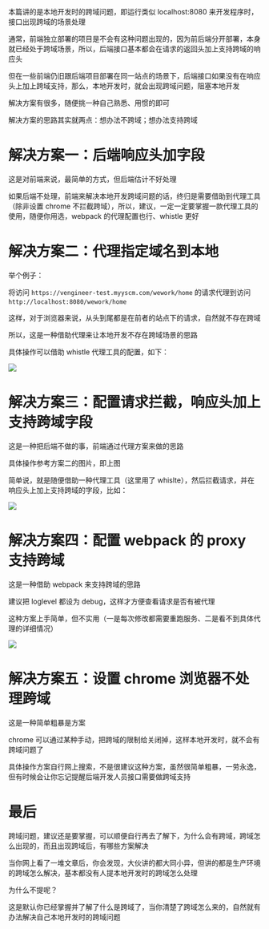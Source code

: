 本篇讲的是本地开发时的跨域问题，即运行类似 localhost:8080 来开发程序时，接口出现跨域的场景处理

通常，前端独立部署的项目是不会有这种问题出现的，因为前后端分开部署，本身就已经处于跨域场景，所以，后端接口基本都会在请求的返回头加上支持跨域的响应头



但在一些前端仍旧跟后端项目部署在同一站点的场景下，后端接口如果没有在响应头上加上跨域支持，那么，本地开发时，就会出现跨域问题，阻塞本地开发

解决方案有很多，随便挑一种自己熟悉、用惯的即可

解决方案的思路其实就两点：想办法不跨域；想办法支持跨域

# 解决方案一：后端响应头加字段
这是对前端来说，最简单的方式，但后端估计不好处理



如果后端不处理，前端来解决本地开发跨域问题的话，终归是需要借助到代理工具（除非设置 chrome 不拦截跨域），所以，建议，一定一定要掌握一款代理工具的使用，随便你用选，webpack 的代理配置也行、whistle 更好

# 解决方案二：代理指定域名到本地
举个例子：

将访问 `https://vengineer-test.myyscm.com/wework/home` 的请求代理到访问 `http://localhost:8080/wework/home` 

这样，对于浏览器来说，从头到尾都是在前者的站点下的请求，自然就不存在跨域

所以，这是一种借助代理来让本地开发不存在跨域场景的思路

具体操作可以借助 whistle 代理工具的配置，如下：

![](/images/%E8%A7%A3%E5%86%B3%E6%9C%AC%E5%9C%B0%E5%BC%80%E5%8F%91%E8%B7%A8%E5%9F%9F%E9%97%AE%E9%A2%98.png)

# 解决方案三：配置请求拦截，响应头加上支持跨域字段
这是一种把后端不做的事，前端通过代理方案来做的思路

具体操作参考方案二的图片，即上图

简单说，就是随便借助一种代理工具（这里用了 whislte），然后拦截请求，并在响应头上加上支持跨域的字段，比如：

![](/images/%E8%A7%A3%E5%86%B3%E6%9C%AC%E5%9C%B0%E5%BC%80%E5%8F%91%E8%B7%A8%E5%9F%9F%E9%97%AE%E9%A2%982.png)

# 解决方案四：配置 webpack 的 proxy 支持跨域
这是一种借助 webpack 来支持跨域的思路

建议把 loglevel 都设为 debug，这样才方便查看请求是否有被代理

这种方案上手简单，但不实用（一是每次修改都需要重跑服务、二是看不到具体代理的详细情况）

![](/images/%E8%A7%A3%E5%86%B3%E6%9C%AC%E5%9C%B0%E5%BC%80%E5%8F%91%E8%B7%A8%E5%9F%9F%E9%97%AE%E9%A2%983.png)

# 解决方案五：设置 chrome 浏览器不处理跨域
这是一种简单粗暴是方案

chrome 可以通过某种手动，把跨域的限制给关闭掉，这样本地开发时，就不会有跨域问题了

具体操作方案自行网上搜索，不是很建议这种方案，虽然很简单粗暴，一劳永逸，但有时候会让你忘记提醒后端开发人员接口需要做跨域支持



# 最后

跨域问题，建议还是要掌握，可以顺便自行再去了解下，为什么会有跨域，跨域怎么出现的，而且出现跨域后，有哪些方案解决

当你网上看了一堆文章后，你会发现，大伙讲的都大同小异，但讲的都是生产环境的跨域怎么解决，基本都没有人提本地开发时的跨域怎么处理

为什么不提呢？

这是默认你已经掌握并了解了什么是跨域了，当你清楚了跨域怎么来的，自然就有办法解决自己本地开发时的跨域问题